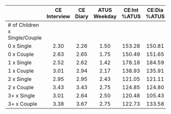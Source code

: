 
|                      | CE<br>Interview |  CE<br>Diary | ATUS<br>Weekday | CE:Int<br>%ATUS | CE:Dia<br>%ATUS |
| -------------------- | :----------: | :----------: | :----------: | :----------: | :----------: |
| # of Children x Single/Couple |              |              |              |              |              |
| 0 x Single           |         2.30 |         2.26 |         1.50 |       153.28 |       150.81 |
| 0 x Couple           |         2.63 |         2.65 |         1.75 |       150.49 |       151.65 |
| 1 x Single           |         2.52 |         2.62 |         1.42 |       178.18 |       184.59 |
| 1 x Couple           |         3.01 |         2.94 |         2.17 |       138.93 |       135.91 |
| 2 x Single           |         2.95 |         2.95 |         2.43 |       121.05 |       121.11 |
| 2 x Couple           |         3.43 |         3.43 |         2.75 |       124.85 |       124.80 |
| 3+ x Single          |         3.01 |         2.64 |         2.50 |       120.48 |       105.43 |
| 3+ x Couple          |         3.38 |         3.67 |         2.75 |       122.73 |       133.58 |

